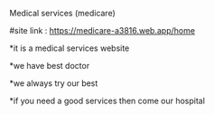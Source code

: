 

Medical services (medicare)

#site link : https://medicare-a3816.web.app/home

*it is a medical services website

*we have best doctor 

*we always try our best

*if you need a good services then come our hospital
